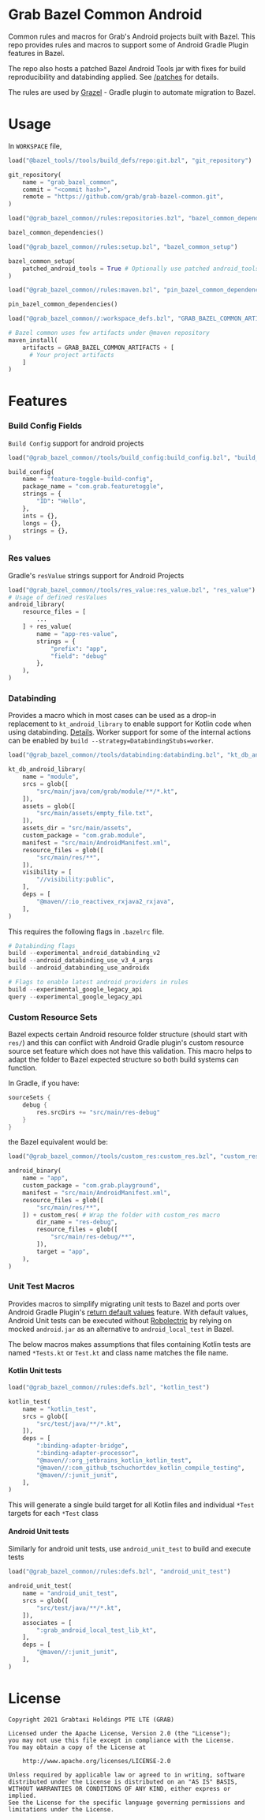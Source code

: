 # Grab Bazel Common Android

Common rules and macros for Grab's Android projects built with Bazel. This repo provides rules and macros to support some of Android Gradle
Plugin features in Bazel.

The repo also hosts a patched Bazel Android Tools jar with fixes for build reproducibility and databinding applied.
See [/patches](https://github.com/grab/grab-bazel-common/tree/master/patches) for details.

The rules are used by [Grazel](https://github.com/grab/Grazel) - Gradle plugin to automate migration to Bazel.

# Usage

In `WORKSPACE` file,

```python
load("@bazel_tools//tools/build_defs/repo:git.bzl", "git_repository")

git_repository(
    name = "grab_bazel_common",
    commit = "<commit hash>",
    remote = "https://github.com/grab/grab-bazel-common.git",
)

load("@grab_bazel_common//rules:repositories.bzl", "bazel_common_dependencies")

bazel_common_dependencies()

load("@grab_bazel_common//rules:setup.bzl", "bazel_common_setup")

bazel_common_setup(
    patched_android_tools = True # Optionally use patched android_tools jars
)

load("@grab_bazel_common//rules:maven.bzl", "pin_bazel_common_dependencies")

pin_bazel_common_dependencies()

load("@grab_bazel_common//:workspace_defs.bzl", "GRAB_BAZEL_COMMON_ARTIFACTS")

# Bazel common uses few artifacts under @maven repository
maven_install(
    artifacts = GRAB_BAZEL_COMMON_ARTIFACTS + [
      # Your project artifacts 
    ]
)    
```

# Features

### Build Config Fields

`Build Config` support for android projects

```python
load("@grab_bazel_common//tools/build_config:build_config.bzl", "build_config")

build_config(
    name = "feature-toggle-build-config",
    package_name = "com.grab.featuretoggle",
    strings = {
        "ID": "Hello",
    },
    ints = {},
    longs = {},
    strings = {},
)
```

### Res values

Gradle's `resValue` strings support for Android Projects

```python
load("@grab_bazel_common//tools/res_value:res_value.bzl", "res_value")
# Usage of defined resValues
android_library(
    resource_files = [
        ...
    ] + res_value(
        name = "app-res-value",
        strings = {
            "prefix": "app",
            "field": "debug"
        },
    ),
)
```   

### Databinding

Provides a macro which in most cases can be used as a drop-in replacement to `kt_android_library` to enable support for Kotlin code when
using databinding. [Details](https://github.com/grab/grab-bazel-common/blob/documentation/tools/databinding/databinding.bzl). Worker support
for some of the internal actions can be enabled by `build --strategy=DatabindingStubs=worker`.

```python
load("@grab_bazel_common//tools/databinding:databinding.bzl", "kt_db_android_library")

kt_db_android_library(
    name = "module",
    srcs = glob([
        "src/main/java/com/grab/module/**/*.kt",
    ]),
    assets = glob([
        "src/main/assets/empty_file.txt",
    ]),
    assets_dir = "src/main/assets",
    custom_package = "com.grab.module",
    manifest = "src/main/AndroidManifest.xml",
    resource_files = glob([
        "src/main/res/**",
    ]),
    visibility = [
        "//visibility:public",
    ],
    deps = [
        "@maven//:io_reactivex_rxjava2_rxjava",
    ],
)
```

This requires the following flags in `.bazelrc` file.

```python
# Databinding flags
build --experimental_android_databinding_v2
build --android_databinding_use_v3_4_args
build --android_databinding_use_androidx

# Flags to enable latest android providers in rules
build --experimental_google_legacy_api
query --experimental_google_legacy_api
```

### Custom Resource Sets

Bazel expects certain Android resource folder structure (should start with `res/`) and this can conflict with Android Gradle plugin's custom
resource source set feature which does not have this validation. This macro helps to adapt the folder to Bazel expected structure so both
build systems can function.

In Gradle, if you have:

```groovy
sourceSets {
    debug {
        res.srcDirs += "src/main/res-debug"
    }
}
```

the Bazel equivalent would be:

```python
load("@grab_bazel_common//tools/custom_res:custom_res.bzl", "custom_res")

android_binary(
    name = "app",
    custom_package = "com.grab.playground",
    manifest = "src/main/AndroidManifest.xml",
    resource_files = glob([
        "src/main/res/**",
    ]) + custom_res( # Wrap the folder with custom_res macro
        dir_name = "res-debug",
        resource_files = glob([
            "src/main/res-debug/**",
        ]),
        target = "app",
    ),
)
```

### Unit Test Macros

Provides macros to simplify migrating unit tests to Bazel and ports over Android Gradle
Plugin's [return default values](https://developer.android.com/studio/test/index.html#test_options) feature. With default values, Android
Unit tests can be executed without [Robolectric](http://robolectric.org) by relying on mocked `android.jar` as an alternative
to `android_local_test` in Bazel.

The below macros makes assumptions that files containing Kotlin tests are named `*Tests.kt` or `Test.kt` and class name matches the file
name.

#### Kotlin Unit tests

```python
load("@grab_bazel_common//rules:defs.bzl", "kotlin_test")

kotlin_test(
    name = "kotlin_test",
    srcs = glob([
        "src/test/java/**/*.kt",
    ]),
    deps = [
        ":binding-adapter-bridge",
        ":binding-adapter-processor",
        "@maven//:org_jetbrains_kotlin_kotlin_test",
        "@maven//:com_github_tschuchortdev_kotlin_compile_testing",
        "@maven//:junit_junit",
    ],
)
```

This will generate a single build target for all Kotlin files and individual `*Test` targets for each `*Test`
class

#### Android Unit tests

Similarly for android unit tests, use `android_unit_test` to build and execute tests

```python
load("@grab_bazel_common//rules:defs.bzl", "android_unit_test")

android_unit_test(
    name = "android_unit_test",
    srcs = glob([
        "src/test/java/**/*.kt",
    ]),
    associates = [
        ":grab_android_local_test_lib_kt",
    ],
    deps = [
        "@maven//:junit_junit",
    ],
)
```

# License

```
Copyright 2021 Grabtaxi Holdings PTE LTE (GRAB)

Licensed under the Apache License, Version 2.0 (the "License");
you may not use this file except in compliance with the License.
You may obtain a copy of the License at

    http://www.apache.org/licenses/LICENSE-2.0

Unless required by applicable law or agreed to in writing, software
distributed under the License is distributed on an "AS IS" BASIS,
WITHOUT WARRANTIES OR CONDITIONS OF ANY KIND, either express or implied.
See the License for the specific language governing permissions and
limitations under the License.
```
